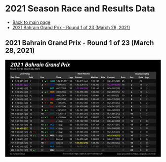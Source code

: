 # 2021 Season Race and Results Data

* [Back to main page](../../../../)
* [2021 Bahrain Grand Prix - Round 1 of 23 (March 28, 2021)](#2021-bahrain-grand-prix---round-1-of-23-march-28-2021)

## 2021 Bahrain Grand Prix - Round 1 of 23 (March 28, 2021)
![Bahrain Grand Prix](2021_01_Bahrain_Grand_Prix.png)

